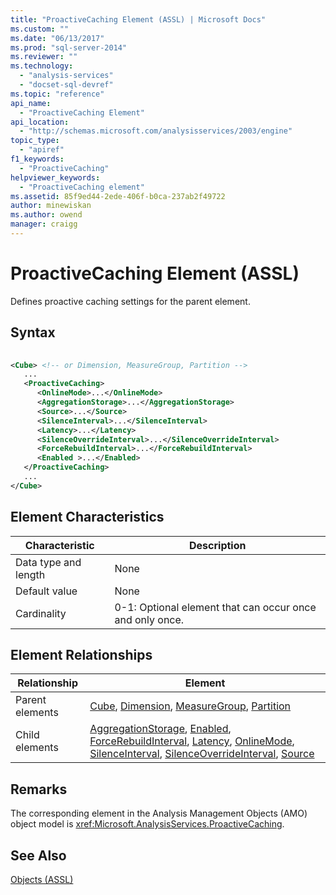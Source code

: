 ```yaml
---
title: "ProactiveCaching Element (ASSL) | Microsoft Docs"
ms.custom: ""
ms.date: "06/13/2017"
ms.prod: "sql-server-2014"
ms.reviewer: ""
ms.technology: 
  - "analysis-services"
  - "docset-sql-devref"
ms.topic: "reference"
api_name: 
  - "ProactiveCaching Element"
api_location: 
  - "http://schemas.microsoft.com/analysisservices/2003/engine"
topic_type: 
  - "apiref"
f1_keywords: 
  - "ProactiveCaching"
helpviewer_keywords: 
  - "ProactiveCaching element"
ms.assetid: 85f9ed44-2ede-406f-b0ca-237ab2f49722
author: minewiskan
ms.author: owend
manager: craigg
---
```

# ProactiveCaching Element (ASSL)
  Defines proactive caching settings for the parent element.  
  
## Syntax  
  
```xml  
  
<Cube> <!-- or Dimension, MeasureGroup, Partition -->  
   ...  
   <ProactiveCaching>  
      <OnlineMode>...</OnlineMode>  
      <AggregationStorage>...</AggregationStorage>  
      <Source>...</Source>  
      <SilenceInterval>...</SilenceInterval>  
      <Latency>...</Latency>  
      <SilenceOverrideInterval>...</SilenceOverrideInterval>  
      <ForceRebuildInterval>...</ForceRebuildInterval>  
      <Enabled >...</Enabled>  
   </ProactiveCaching>  
   ...  
</Cube>  
```  
  
## Element Characteristics  
  
|Characteristic|Description|  
|--------------------|-----------------|  
|Data type and length|None|  
|Default value|None|  
|Cardinality|0-1: Optional element that can occur once and only once.|  
  
## Element Relationships  
  
|Relationship|Element|  
|------------------|-------------|  
|Parent elements|[Cube](cube-element-assl.md), [Dimension](dimension-element-assl.md), [MeasureGroup](group-element-assl.md), [Partition](partition-element-assl.md)|  
|Child elements|[AggregationStorage](../properties/aggregationstorage-element-assl.md), [Enabled](../properties/enabled-element-assl.md), [ForceRebuildInterval](../properties/forcerebuildinterval-element-assl.md), [Latency](../properties/latency-element-assl.md), [OnlineMode](../properties/onlinemode-element-assl.md), [SilenceInterval](../properties/silenceinterval-element-assl.md), [SilenceOverrideInterval](../properties/silenceoverrideinterval-element-assl.md), [Source](../properties/source-element-binding-assl.md)|  
  
## Remarks  
 The corresponding element in the Analysis Management Objects (AMO) object model is <xref:Microsoft.AnalysisServices.ProactiveCaching>.  
  
## See Also  
 [Objects &#40;ASSL&#41;](objects-assl.md)  
  
  
